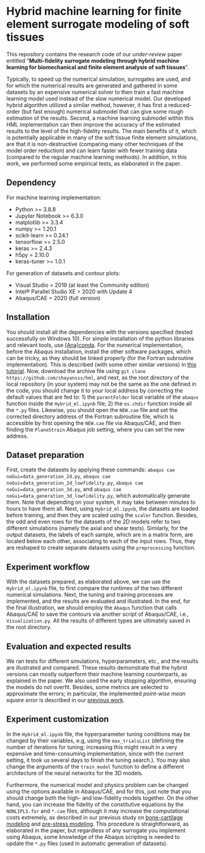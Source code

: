 # Hybrid machine learning for finite element surrogate modeling of soft tissues
This repository contains the research code of our *under-review* paper entitled "**Multi-fidelity surrogate modeling through hybrid machine learning for biomechanical and finite element analysis of soft tissues**".

Typically, to speed up the numerical simulation, surrogates are used, and for which the numerical results are generated and gathered in some datasets by an expensive numerical solver to then train a fast machine learning model used instead of the slow numerical model. Our developed hybrid algorithm utilized a similar method, however, it has first a reduced-order (but fast enough) numerical submodel that can give some rough estimation of the results. Second, a machine learning submodel within this HML implementation can then improve the accuracy of the estimated results to the level of the high-fidelity results. The main benefits of it, which is potentially applicable in many of the soft tissue finite element simulations, are that it is non-destructive (comparing many other techniques of the model order reduction) and can learn faster with fewer training data (compared to the regular machine learning methods). In addition, in this work, we performed some empirical tests, as elaborated in the paper.

## Dependency
For machine learning implementation:
- Python >= 3.8.8
- Jupyter Notebook >= 6.3.0
- matplotlib >= 3.3.4
- numpy >= 1.20.1
- scikit-learn >= 0.24.1
- tensorflow >= 2.5.0
- keras >= 2.4.3
- h5py = 2.10.0
- keras-tuner >= 1.0.1

For generation of datasets and contour plots:
- Visual Studio = 2019 (at least the Community edition)
- Intel® Parallel Studio XE = 2020 with Update 4
- Abaqus/CAE = 2020 (full version)

## Installation
You should install all the dependencies with the versions specified (tested successfully on Windows 10). For simple installation of the python libraries and relevant tools, use [(Ana)conda](https://www.anaconda.com/). For the numerical implementation, before the Abaqus installation, install the other software packages, which can be tricky, as they should be linked properly (for the Fortran subroutine implementation). This is described (with some other similar versions) in [this tutorial](http://dx.doi.org/10.13140/RG.2.2.33539.32800). Now, download the archive file using `git clone https://github.com/shayansss/hml`, and next, as the root directory of the local repository (in your system) may not be the same as the one defined in the code, you should change it to your local address by correcting the default values that are fed to: 1) the `parentFolder` local variable of the `abaqus` function inside the `Hybrid_ml.ipynb` file; 2) the `os.chdir` function inside all the `*.py` files. Likewise, you should open the `NEW.cae` file and set the corrected directory address of the Fortran subroutine file, which is accessible by first opening the `NEW.cae` file via Abaqus/CAE, and then finding the `PlaneStrain` Abaqus job setting, where you can set the new address.

## Dataset preparation
First, create the datasets by applying these commands: `abaqus cae noGui=data_generation_2d.py`, `abaqus cae noGui=data_generation_2d_lowfidelity.py`, `abaqus cae noGui=data_generation_3d.py`, and `abaqus cae noGui=data_generation_3d_lowfidelity.py`, which automatically generate them. Note that depending on your system, it may take between minutes to hours to have them all. Next, using `Hybrid_ml.ipynb`, the datasets are loaded before training, and then they are scaled using the `scaler` function. Besides, the odd and even rows for the datasets of the 2D models refer to two different simulations (namely the axial and shear tests). Similarly, for the output datasets, the labels of each sample, which are in a matrix form, are located below each other, associating to each of the input rows. Thus, they are reshaped to create separate datasets using the `preprocessing` function.

## Experiment workflow
With the datasets prepared, as elaborated above, we can use the `Hybrid_ml.ipynb` file, to first compare the runtimes of the two different numerical simulations. Next, the tuning and training processes are implemented, and the results are evaluated and illustrated. In the end, for the final illustration, we should employ the `Abaqus` function that calls Abaqus/CAE to save the contours via another script of Abaqus/CAE, i.e., `Visualization.py`. All the results of different types are ultimately saved in the root directory.

## Evaluation and expected results
We ran tests for different simulations, hyperparameters, etc., and the results are illustrated and compared. These results demonstrate that the hybrid versions can mostly outperform their machine learning counterparts, as explained in the paper. We also used the early stopping algorithm, ensuring the models do not overfit. Besides, some metrics are selected to approximate the errors; in particular, the implemented *point-wise mean square error* is described in our [previous work](https://shayansss.github.io/files/2021_11.pdf).

## Experiment customization
In the `Hybrid_ml.ipynb` file, the hyperparameter tuning conditions may be changed by their variables, e.g, using the `max_trialsList` (defining the number of iterations for tuning; increasing this might result in a very expensive and time-consuming implementation, since with the current setting, it took us several days to finish the tuning search.).  You may also change the arguments of the `train_model` function to define a different architecture of the neural networks for the 3D models.

Furthermore, the numerical model and physics problem can be changed using the options available in Abaqus/CAE, and for this, just note that you should change both the high- and low-fidelity models together. On the other hand, you can increase the fidelity of the constitutive equations by the `NONLIPLS.for` and `*.cae` files, although it may increase the computational costs extremely, as described in our previous study on [bone-cartilage modeling](https://shayansss.github.io/files/2019_09_preprint.pdf) and [pre-stress modeling](https://shayansss.github.io/files/2021_02.pdf). This procedure is straightforward, as elaborated in the paper, but regardless of any surrogate you implement using Abaqus, some knowledge of the Abaqus scripting is needed to update the `*.py` files (used in automatic generation of datasets).
